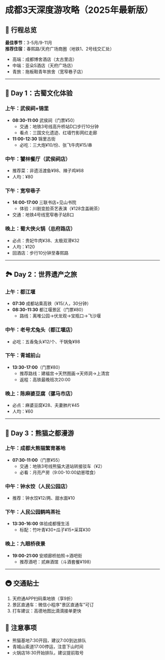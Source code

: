 # 成都3天深度游攻略（2025年最新版）

## 📍 行程总览
**最佳季节**：3-5月/9-11月  
**推荐住宿**：春熙路/天府广场商圈（地铁1、2号线交汇处）
- 高端：成都博舍酒店（太古里店）
- 中端：亚朵S酒店（天府广场店）
- 青旅：拖板鞋青年旅舍（宽窄巷子店）

---

## 🌟 Day 1：古蜀文化体验
### 上午：武侯祠+锦里
- **08:30-11:00** 武侯祠（门票¥50）
  - 交通：地铁3号线高升桥站D口步行10分钟
  - 看点：三国文化遗迹、红墙竹影网红走廊
- **11:00-12:30** 锦里古街
  - 必吃：三大炮¥10/份、张飞牛肉¥15/串

### 中午：饕林餐厅（武侯祠店）
- 推荐菜：非遗活渡鱼¥98、辣子鸡¥68
- 人均：¥80

### 下午：宽窄巷子
- **14:00-17:00** 三联书店+见山书院
  - 体验：川剧变脸茶艺表演（¥128含盖碗茶）
- 交通：地铁4号线宽窄巷子站B口

### 晚上：蜀大侠火锅（总府路店）
- 必点：贵妃牛肉¥38、太极双滑¥32
- 人均：¥120
- 回酒店：步行10分钟至春熙路

---

## 🏞️ Day 2：世界遗产之旅
### 上午：都江堰
- **07:30** 成都站乘高铁（¥15/人，30分钟）
- **08:30-11:30** 都江堰景区（门票¥80）
  - 路线：离堆公园→伏龙观→宝瓶口→飞沙堰

### 中午：老号尤兔头（都江堰店）
- 必吃：五香兔头¥12/个、干锅兔¥98

### 下午：青城前山
- **13:30-17:00**（门票¥80）
  - 推荐路线：建福宫→天然图画→天师洞→上清宫
  - 返程：高铁最晚班次20:00

### 晚上：陈麻婆豆腐（骡马市店）
- 必点：麻婆豆腐¥28、夫妻肺片¥45
- 人均：¥60

---

## 🐼 Day 3：熊猫之都漫游
### 上午：成都大熊猫繁育基地
- **07:30-11:00**（门票¥55）
  - 交通：地铁3号线熊猫大道站转接驳车（¥2）
  - 必看：月亮产房（9:00-10:00幼崽喂食）

### 中午：钟水饺（人民公园店）
- 推荐：钟水饺¥12/两、甜水面¥10

### 下午：人民公园鹤鸣茶社
- **13:30-16:00** 体验成都慢生活
  - 标配：竹叶青¥30+瓜子¥15+采耳¥30

### 晚上：九眼桥夜景
- **19:00-21:00** 安顺廊桥拍照→酒吧街
  - 推荐酒吧：贰麻酒馆（斗酒套餐¥198）

---

## 🚇 交通贴士
1. 天府通APP扫码乘地铁（享9折）
2. 景区直通车：微信小程序"景区直通车"可订
3. 打车建议：高德地图比滴滴接单更快

## 🚨 注意事项
- 熊猫基地7:30开园，建议7:00到达排队
- 青城山索道17:00停运，注意下山时间
- 火锅店18:30开始排队，建议提前取号